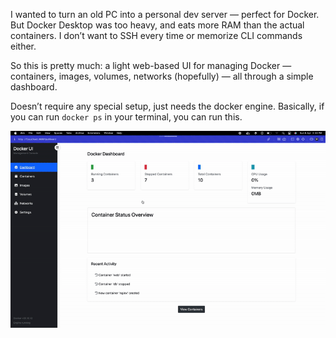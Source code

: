 I wanted to turn an old PC into a personal dev server — perfect for Docker. But Docker Desktop was too heavy, and eats more RAM than the actual containers. I don’t want to SSH every time or memorize CLI commands either.

So this is pretty much: a light web-based UI for managing Docker — containers, images, volumes, networks (hopefully) — all through a simple dashboard.

Doesn’t require any special setup, just needs the docker engine. Basically, if you can run `docker ps` in your terminal, you can run this.


<img src="./video/ezgif-5c522de893047c.gif">
